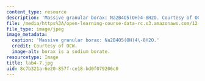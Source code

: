 ```yaml
---
content_type: resource
description: 'Massive granular borax: Na2B4O5(OH)4-8H2O. Courtesy of OCW.'
file: /media/https%3A/open-learning-course-data-rc.s3.amazonaws.com/12-108-structure-of-earth-materials-fall-2004/8c7b321a6e20857fce18bd0f079206c0_lab4-7.jpg
file_type: image/jpeg
image_metadata:
  caption: 'Massive granular borax: Na2B4O5(OH)4\-8H2O.'
  credit: Courtesy of OCW.
  image-alt: borax is a sodium borate.
resourcetype: Image
title: lab4-7.jpg
uid: 8c7b321a-6e20-857f-ce18-bd0f079206c0
---
```

